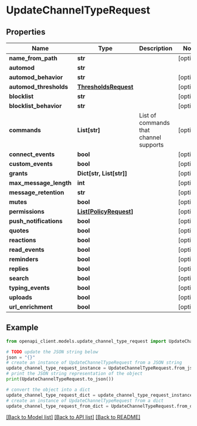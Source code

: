 # UpdateChannelTypeRequest


## Properties

Name | Type | Description | Notes
------------ | ------------- | ------------- | -------------
**name_from_path** | **str** |  | [optional] 
**automod** | **str** |  | 
**automod_behavior** | **str** |  | [optional] 
**automod_thresholds** | [**ThresholdsRequest**](ThresholdsRequest.md) |  | [optional] 
**blocklist** | **str** |  | [optional] 
**blocklist_behavior** | **str** |  | [optional] 
**commands** | **List[str]** | List of commands that channel supports | [optional] 
**connect_events** | **bool** |  | [optional] 
**custom_events** | **bool** |  | [optional] 
**grants** | **Dict[str, List[str]]** |  | [optional] 
**max_message_length** | **int** |  | [optional] 
**message_retention** | **str** |  | [optional] 
**mutes** | **bool** |  | [optional] 
**permissions** | [**List[PolicyRequest]**](PolicyRequest.md) |  | [optional] 
**push_notifications** | **bool** |  | [optional] 
**quotes** | **bool** |  | [optional] 
**reactions** | **bool** |  | [optional] 
**read_events** | **bool** |  | [optional] 
**reminders** | **bool** |  | [optional] 
**replies** | **bool** |  | [optional] 
**search** | **bool** |  | [optional] 
**typing_events** | **bool** |  | [optional] 
**uploads** | **bool** |  | [optional] 
**url_enrichment** | **bool** |  | [optional] 

## Example

```python
from openapi_client.models.update_channel_type_request import UpdateChannelTypeRequest

# TODO update the JSON string below
json = "{}"
# create an instance of UpdateChannelTypeRequest from a JSON string
update_channel_type_request_instance = UpdateChannelTypeRequest.from_json(json)
# print the JSON string representation of the object
print(UpdateChannelTypeRequest.to_json())

# convert the object into a dict
update_channel_type_request_dict = update_channel_type_request_instance.to_dict()
# create an instance of UpdateChannelTypeRequest from a dict
update_channel_type_request_from_dict = UpdateChannelTypeRequest.from_dict(update_channel_type_request_dict)
```
[[Back to Model list]](../README.md#documentation-for-models) [[Back to API list]](../README.md#documentation-for-api-endpoints) [[Back to README]](../README.md)



